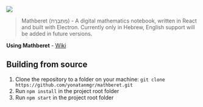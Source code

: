 ![](https://user-images.githubusercontent.com/31913495/225077627-82fa032c-88e7-4e25-971f-98a37a436d40.jpg)

> Mathberet (מַתְבֶּרֶת) - A digital mathematics notebook, written in React and built with Electron.
Currently only in Hebrew, English support will be added in future versions.

**Using Mathberet** - [Wiki](https://github.com/yonatanmgr/mathberet/wiki)

## Building from source
1. Clone the repository to a folder on your machine: `git clone https://github.com/yonatanmgr/mathberet.git`
2. Run `npm install` in the project root folder
3. Run `npm start` in the project root folder
